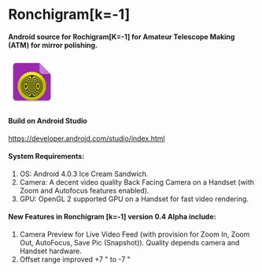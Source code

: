 # Ronchigram[k=-1]
#### Android source for Rochigram[K=-1] for Amateur Telescope Making (ATM) for mirror polishing.

![alt text](https://github.com/enthusiasticgeek/Ronchigram-k--1-/blob/master/Rochigram/app/src/main/res/drawable-xhdpi/ic_launcher.png "Rochigram [k=-1] Android")

#### Build on Android Studio
https://developer.android.com/studio/index.html

#### System Requirements:

1. OS: Android 4.0.3 Ice Cream Sandwich.
2. Camera: A decent video quality Back Facing Camera on a Handset (with Zoom and Autofocus features enabled).
3. GPU: OpenGL 2 supported GPU on a Handset for fast video rendering.

#### New Features in Ronchigram [k=-1] version 0.4 Alpha include: 

1. Camera Preview for Live Video Feed (with provision for Zoom In, Zoom Out, AutoFocus, Save Pic (Snapshot)). Quality depends camera and Handset hardware.
2. Offset range improved +7 " to -7 "
